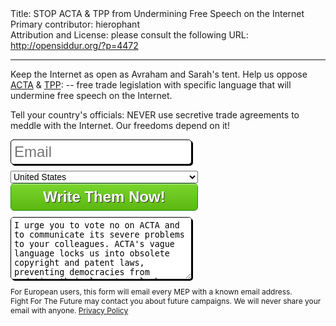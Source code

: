 <html>
<head></head>
<body>
Title: STOP ACTA & TPP from Undermining Free Speech on the Internet<br />
Primary contributor: hierophant<br />
Attribution and License: please consult the following URL: <a href="http://opensiddur.org/?p=4472">http://opensiddur.org/?p=4472</a>
<p />
<hr />

Keep the Internet as open as Avraham and Sarah's tent. Help us oppose <a href="http://www.stopacta.info">ACTA</a> &amp; <a href="http://en.wikipedia.org/wiki/Trans-Pacific_Strategic_Economic_Partnership">TPP</a>:</strong> -- free trade legislation with specific language that will undermine free speech on the Internet.

<form action='http://act.fightforthefuture.org/page/s/acta-letters' method='post' id='write-letter'>                <style>             select {width: 300px; font-size: 14px;}             button {                -moz-box-shadow:inset 0px 1px 0px 0px #caefab;              -webkit-box-shadow:inset 0px 1px 0px 0px #caefab;               box-shadow:inset 0px 1px 0px 0px #caefab;               background:-webkit-gradient( linear, left top, left bottom, color-stop(0.05, #77d42a), color-stop(1, #5cb811) );                background:-moz-linear-gradient( center top, #77d42a 5%, #5cb811 100% );                filter:progid:DXImageTransform.Microsoft.gradient(startColorstr='#77d42a', endColorstr='#5cb811');              background-color:#77d42a;               -moz-border-radius:6px;             -webkit-border-radius:6px;              border-radius:6px;              border:1px solid #268a16;               display:inline-block;               color:#ffffff;              font-family:arial;              font-size:24px;             font-weight:bold;               padding:7px 5px 7px 5px;                text-decoration:none;               text-shadow:1px 1px 0px #333;               display: block;             clear: both;                margin-bottom: 10px;                width: 300px;               cursor: pointer;                }               button:hover {              background:-webkit-gradient( linear, left top, left bottom, color-stop(0.05, #5cb811), color-stop(1, #77d42a) );                background:-moz-linear-gradient( center top, #5cb811 5%, #77d42a 100% );                filter:progid:DXImageTransform.Microsoft.gradient(startColorstr='#5cb811', endColorstr='#77d42a');              background-color:#5cb811;               }               button:active {             position:relative;              top:1px;                }               input {             width: 290px;               padding: 5px;               border: 1px solid #000;             font-size: 24px;                border-radius: 5px;             -webkit-border-radius: 5px;             -moz-border-radius: 5px;                height: 40px;               box-shadow: #000 2px 2px;               display: block;             margin: 0 10px 10px 0;              }               textarea {              display: block;             background: white; border: 1px solid #666;              padding: 5px;               border: 1px solid #000;             border-radius: 5px;             -webkit-border-radius: 5px;             -moz-border-radius: 5px;                width: 290px;               height: 100px;              box-shadow: #000 2px 2px;               display: block;             margin: 0 10px 10px 0;'             }               select {                    -moz-border-radius: 5px 5px 5px 5px;                        background: none repeat scroll 0 0 white;                       border: 1px solid #000000;                          display: block;                     margin: 1px 20px 10px 0;                        padding: 15px 5px;              }               </style>                <p></strong>Tell your country's officials: NEVER use secretive trade agreements to meddle with the Internet. Our freedoms depend on it!</p>             <input type='email' class='text' size='48' id='email' name='email' placeholder='Email'>                 <select  id='country' name='country'><option value=''></option><option value='AF'>Afghanistan</option><option value='AL'>Albania</option><option value='DZ'>Algeria</option><option value='AS'>American Samoa</option><option value='AD'>Andorra</option><option value='AO'>Angola</option><option value='AI'>Anguilla</option><option value='AG'>Antigua and Barbuda</option><option value='AR'>Argentina</option><option value='AM'>Armenia</option><option value='AW'>Aruba</option><option value='AU'>Australia</option><option value='AT'>Austria</option><option value='AZ'>Azerbaijan</option><option value='BS'>Bahamas</option><option value='BH'>Bahrain</option><option value='BD'>Bangladesh</option><option value='BB'>Barbados</option><option value='BY'>Belarus</option><option value='BE'>Belgium</option><option value='BZ'>Belize</option><option value='BJ'>Benin</option><option value='BM'>Bermuda</option><option value='BT'>Bhutan</option><option value='BO'>Bolivia</option><option value='BA'>Bosnia and Herzegovina</option><option value='BW'>Botswana</option><option value='BR'>Brazil</option><option value='VG'>British Virgin Islands</option><option value='IO'>British Indian Ocean Territory</option><option value='BN'>Brunei</option><option value='BG'>Bulgaria</option><option value='BF'>Burkina Faso</option><option value='BI'>Burundi</option><option value='KH'>Cambodia</option><option value='CM'>Cameroon</option><option value='CA'>Canada</option><option value='CV'>Cape Verde</option><option value='KY'>Cayman Islands</option><option value='CF'>Central African Republic</option><option value='TD'>Chad</option><option value='CL'>Chile</option><option value='CN'>China</option><option value='CX'>Christmas Island</option><option value='CO'>Colombia</option><option value='KM'>Comoros Islands</option><option value='CD'>Congo, Democratic Republic of the</option><option value='CG'>Congo, Republic of the</option><option value='CK'>Cook Islands</option><option value='CR'>Costa Rica</option><option value='CI'>Cote D'ivoire</option><option value='HR'>Croatia</option><option value='CU'>Cuba</option><option value='CY'>Cyprus</option><option value='CZ'>Czech Republic</option><option value='DK'>Denmark</option><option value='DJ'>Djibouti</option><option value='DM'>Dominica</option><option value='DO'>Dominican Republic</option><option value='TP'>East Timor</option><option value='EC'>Ecuador</option><option value='EG'>Egypt</option><option value='SV'>El Salvador</option><option value='GQ'>Equatorial Guinea</option><option value='ER'>Eritrea</option><option value='EE'>Estonia</option><option value='ET'>Ethiopia</option><option value='FK'>Falkland Islands (Malvinas)</option><option value='FO'>Faroe Islands</option><option value='FJ'>Fiji</option><option value='FI'>Finland</option><option value='FR'>France</option><option value='GF'>French Guiana</option><option value='PF'>French Polynesia</option><option value='TF'>French Southern Territories</option><option value='GA'>Gabon</option><option value='GM'>Gambia</option><option value='GE'>Georgia</option><option value='DE'>Germany</option><option value='GH'>Ghana</option><option value='GI'>Gibraltar</option><option value='GR'>Greece</option><option value='GL'>Greenland</option><option value='GD'>Grenada</option><option value='GP'>Guadeloupe</option><option value='GU'>Guam</option><option value='GT'>Guatemala</option><option value='GN'>Guinea</option><option value='GW'>Guinea-Bissau</option><option value='GY'>Guyana</option><option value='HT'>Haiti</option><option value='VA'>Holy See (Vatican City State)</option><option value='HN'>Honduras</option><option value='HK'>Hong Kong</option><option value='HU'>Hungary</option><option value='IS'>Iceland</option><option value='IN'>India</option><option value='ID'>Indonesia</option><option value='IR'>Iran</option><option value='IQ'>Iraq</option><option value='IE'>Ireland</option><option value='IL'>Israel</option><option value='IT'>Italy</option><option value='JM'>Jamaica</option><option value='JP'>Japan</option><option value='JO'>Jordan</option><option value='KZ'>Kazakhstan</option><option value='KE'>Kenya</option><option value='KI'>Kiribati</option><option value='KR'>South Korea</option><option value='XK'>Kosovo</option><option value='KW'>Kuwait</option><option value='KG'>Kyrgyzstan</option><option value='LA'>Laos</option><option value='LV'>Latvia</option><option value='LB'>Lebanon</option><option value='LS'>Lesotho</option><option value='LR'>Liberia</option><option value='LI'>Liechtenstein</option><option value='LT'>Lithuania</option><option value='LU'>Luxembourg</option><option value='MO'>Macau</option><option value='MK'>Macedonia</option><option value='MG'>Madagascar</option><option value='MW'>Malawi</option><option value='MY'>Malaysia</option><option value='MV'>Maldives</option><option value='ML'>Mali</option><option value='MT'>Malta</option><option value='MH'>Marshall Islands</option><option value='MQ'>Martinique</option><option value='MR'>Mauritania</option><option value='MU'>Mauritius</option><option value='YT'>Mayotte</option><option value='MX'>Mexico</option><option value='FM'>Micronesia</option><option value='MD'>Moldova, Republic of</option><option value='MC'>Monaco</option><option value='MN'>Mongolia</option><option value='ME'>Montenegro</option><option value='MS'>Montserrat</option><option value='MA'>Morocco</option><option value='MZ'>Mozambique</option><option value='MM'>Myanmar</option><option value='NA'>Namibia</option><option value='NR'>Nauru</option><option value='NP'>Nepal</option><option value='NL'>Netherlands</option><option value='AN'>Netherlands Antilles</option><option value='NC'>New Caledonia</option><option value='NZ'>New Zealand</option><option value='NI'>Nicaragua</option><option value='NE'>Niger</option><option value='NG'>Nigeria</option><option value='NU'>Niue</option><option value='NF'>Norfolk Island</option><option value='MP'>Northern Mariana Islands</option><option value='NO'>Norway</option><option value='OM'>Oman</option><option value='PK'>Pakistan</option><option value='PW'>Palau</option><option value='PA'>Panama</option><option value='PG'>Papua New Guinea</option><option value='PY'>Paraguay</option><option value='PE'>Peru</option><option value='PH'>Philippines</option><option value='PN'>Pitcairn Island</option><option value='PL'>Poland</option><option value='PT'>Portugal</option><option value='PR'>Puerto Rico</option><option value='QA'>Qatar</option><option value='RE'>Reunion</option><option value='RO'>Romania</option><option value='RU'>Russian Federation</option><option value='RW'>Rwanda</option><option value='KN'>Saint Kitts and Nevis</option><option value='LC'>Saint Lucia</option><option value='VC'>Saint Vincent and the Grenadines</option><option value='WS'>Samoa</option><option value='SM'>San Marino</option><option value='ST'>Sao Tome and Principe</option><option value='SA'>Saudi Arabia</option><option value='SN'>Senegal</option><option value='RS'>Serbia</option><option value='SC'>Seychelles</option><option value='SL'>Sierra Leone</option><option value='SG'>Singapore</option><option value='SK'>Slovakia</option><option value='SI'>Slovenia</option><option value='SB'>Solomon Islands</option><option value='SO'>Somalia</option><option value='ZA'>South Africa</option><option value='ES' selected='selected'>Spain</option><option value='LK'>Sri Lanka</option><option value='SH'>St. Helena</option><option value='PM'>St. Pierre and Miquelon</option><option value='SD'>Sudan</option><option value='SR'>Suriname</option><option value='SZ'>Swaziland</option><option value='SE'>Sweden</option><option value='CH'>Switzerland</option><option value='SY'>Syria</option><option value='TW'>Taiwan</option><option value='TJ'>Tajikistan</option><option value='TZ'>Tanzania</option><option value='TH'>Thailand</option><option value='TG'>Togo</option><option value='TK'>Tokelau</option><option value='TO'>Tonga</option><option value='TT'>Trinidad and Tobago</option><option value='TN'>Tunisia</option><option value='TR'>Turkey</option><option value='TM'>Turkmenistan</option><option value='TC'>Turks and Caicos Islands</option><option value='TV'>Tuvalu</option><option value='UG'>Uganda</option><option value='UA'>Ukraine</option><option value='AE'>United Arab Emirates</option><option value='GB'>United Kingdom</option><option value='US'  selected='selected'>United States</option><option value='UY'>Uruguay</option><option value='UZ'>Uzbekistan</option><option value='VU'>Vanuatu</option><option value='VE'>Venezuela</option><option value='VN'>Viet Nam</option><option value='VI'>Virgin Islands (U.S.)</option><option value='WF'>Wallis and Futuna Islands</option><option value='EH'>Western Sahara</option><option value='YE'>Yemen</option><option value='ZM'>Zambia</option><option value='ZW'>Zimbabwe</option></select>                <button type='submit' class='green'  ><span>Write Them Now!</span></button>             <textarea id='custom-316' name='custom-316'>I urge you to vote no on ACTA and to communicate its severe problems to your colleagues. ACTA's vague language locks us into obsolete copyright and patent laws, preventing democracies from updating their laws to unlock new economic and social opportunities.It criminalizes harmless remixes by ordinary users if they achieve 'a commercial scale' (art 2.14.1) which many amateur videos do on sites like Youtube. And it criminalizes legitimate websites by making them responsible for user behavior ('aiding and abetting' art 2.14.4).Worse, it permanently bypasses the democratic process by empowering the 'ACTA Committee' to 'propose amendments to [ACTA]' without your approval. (art 6.4) In other words, it's impossible to know what you're voting for.The global movement against the US law SOPA showed that internet freedom is a crucial issue which belongs in the legislative process of each country. You should view ACTA as an attempt by a handful of companies to circumvent the democratic process, and you should vote against it.Thank you. Please reply if you have any questions.             </textarea> <p class='copywrong' style='font-size: 12px;'>For European users, this form will email every MEP with a known email address.<br />Fight For The Future may contact you about future campaigns. We will never share your email with anyone. <a href='http://fightforthefuture.org/privacy'>Privacy Policy</a></p></form>
</body>
</html>